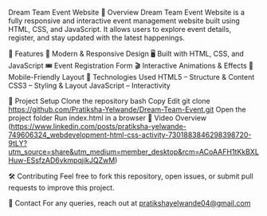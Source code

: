 Dream Team Event Website
📌 Overview
Dream Team Event Website is a fully responsive and interactive event management website built using HTML, CSS, and JavaScript. It allows users to explore event details, register, and stay updated with the latest happenings.

🚀 Features
🎨 Modern & Responsive Design
🖥️ Built with HTML, CSS, and JavaScript
🎟️ Event Registration Form
🎬 Interactive Animations & Effects
📱 Mobile-Friendly Layout
🔧 Technologies Used
HTML5 – Structure & Content
CSS3 – Styling & Layout
JavaScript – Interactivity

📂 Project Setup
Clone the repository
bash
Copy
Edit
git clone https://github.com/Pratiksha-Yelwande/Dream-Team-Event.git
Open the project folder
Run index.html in a browser
🎉 Video Overview
(https://www.linkedin.com/posts/pratiksha-yelwande-749606324_webdevelopment-html-css-activity-7301883846298398720-9tLY?utm_source=share&utm_medium=member_desktop&rcm=ACoAAFH1tKkBXLHuw-ESsfzAD6vkmpqjikJQZwM)

🛠️ Contributing
Feel free to fork this repository, open issues, or submit pull requests to improve this project.

📧 Contact
For any queries, reach out at pratikshayelwande04@gmail.com
